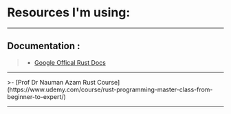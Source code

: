# Resources I'm using:

---

## Documentation :

>- [Google Offical Rust Docs](https://google.github.io/comprehensive-rust/)
<hr>
>- [Prof Dr Nauman Azam Rust Course](https://www.udemy.com/course/rust-programming-master-class-from-beginner-to-expert/)

---

